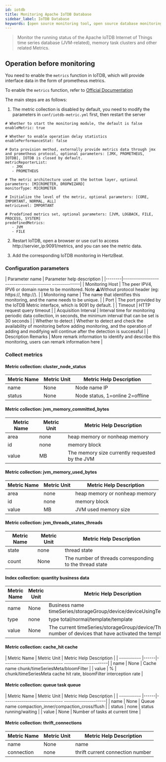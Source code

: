 ```yaml
---
id: iotdb  
title: Monitoring Apache IoTDB Database      
sidebar_label: IoTDB Database    
keywords: [open source monitoring tool, open source database monitoring tool, monitoring IotDB database metrics]
---
```


> Monitor the running status of the Apache IoTDB Internet of Things time series database (JVM-related), memory task clusters and other related Metrics.

## Operation before monitoring

You need to enable the `metrics` function in IoTDB, which will provide interface data in the form of prometheus metrics.

To enable the `metrics` function, refer to [Official Documentation](https://iotdb.apache.org/UserGuide/V0.13.x/Maintenance-Tools/Metric-Tool.html)

The main steps are as follows:

1. The metric collection is disabled by default, you need to modify the parameters in `conf/iotdb-metric.yml` first, then restart the server

```shell
# Whether to start the monitoring module, the default is false
enableMetric: true

# Whether to enable operation delay statistics
enablePerformanceStat: false

# Data provision method, externally provide metrics data through jmx and prometheus protocol, optional parameters: [JMX, PROMETHEUS, IOTDB], IOTDB is closed by default.
metricReporterList:
   - JMX
   - PROMETHEUS

# The metric architecture used at the bottom layer, optional parameters: [MICROMETER, DROPWIZARD]
monitorType: MICROMETER

# Initialize the level of the metric, optional parameters: [CORE, IMPORTANT, NORMAL, ALL]
metricLevel: IMPORTANT

# Predefined metrics set, optional parameters: [JVM, LOGBACK, FILE, PROCESS, SYSTEM]
predefinedMetrics:
   - JVM
   - FILE
```

2. Restart IoTDB, open a browser or use curl to access http://servier_ip:9091/metrics, and you can see the metric data.

3. Add the corresponding IoTDB monitoring in HertzBeat.

### Configuration parameters

| Parameter name | Parameter help description |
|--------|----------------------------------------- --------------|
| Monitoring Host | The peer IPV4, IPV6 or domain name to be monitored. Note ⚠️Without protocol header (eg: https://, http://). |
| Monitoring name | The name that identifies this monitoring, and the name needs to be unique. |
| Port | The port provided by the IoTDB Metric interface, which is 9091 by default. |
| Timeout | HTTP request query timeout |
| Acquisition Interval | Interval time for monitoring periodic data collection, in seconds, the minimum interval that can be set is 30 seconds |
| Whether to detect | Whether to detect and check the availability of monitoring before adding monitoring, and the operation of adding and modifying will continue after the detection is successful |
| Description Remarks | More remark information to identify and describe this monitoring, users can remark information here |

### Collect metrics

#### Metric collection: cluster_node_status

| Metric Name | Metric Unit |     Metric Help Description     |
|-------------|-------------|---------------------------------|
| name        | None        | Node name IP                    |
| status      | None        | Node status, 1=online 2=offline |

#### Metric collection: jvm_memory_committed_bytes

| Metric Name | Metric Unit |            Metric Help Description             |
|-------------|-------------|------------------------------------------------|
| area        | none        | heap memory or nonheap memory                  |
| id          | none        | memory block                                   |
| value       | MB          | The memory size currently requested by the JVM |

#### Metric collection: jvm_memory_used_bytes

| Metric Name | Metric Unit |    Metric Help Description    |
|-------------|-------------|-------------------------------|
| area        | none        | heap memory or nonheap memory |
| id          | none        | memory block                  |
| value       | MB          | JVM used memory size          |

#### Metric collection: jvm_threads_states_threads

| Metric Name | Metric Unit |                 Metric Help Description                 |
|-------------|-------------|---------------------------------------------------------|
| state       | none        | thread state                                            |
| count       | None        | The number of threads corresponding to the thread state |

#### Index collection: quantity business data

| Metric Name | Metric Unit | Metric Help Description |
|--|------|----------------|
| name | None | Business name timeSeries/storageGroup/device/deviceUsingTemplate |
| type | none | type total/normal/template/template |
| value | None | The current timeSeries/storageGroup/device/The number of devices that have activated the template |

#### Metric collection: cache_hit cache

| Metric Name | Metric Unit | Metric Help Description |
| ----------- |------|------------------------------ ----------------------|
| name | None | Cache name chunk/timeSeriesMeta/bloomFilter |
| value | % | chunk/timeSeriesMeta cache hit rate, bloomFilter interception rate |

#### Metric collection: queue task queue

| Metric Name | Metric Unit | Metric Help Description |
| ----------- |------|------------------------------ ---------------------|
| name | None | Queue name compaction_inner/compaction_cross/flush |
| status | none | status running/waiting |
| value | None | Number of tasks at current time |

#### Metric collection: thrift_connections

| Metric Name | Metric Unit |     Metric Help Description      |
|-------------|-------------|----------------------------------|
| name        | None        | name                             |
| connection  | none        | thrift current connection number |
